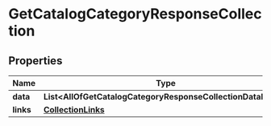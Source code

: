 # GetCatalogCategoryResponseCollection

## Properties
Name | Type | Description | Notes
------------ | ------------- | ------------- | -------------
**data** | **List&lt;AllOfGetCatalogCategoryResponseCollectionDataItems&gt;** |  | 
**links** | [**CollectionLinks**](CollectionLinks.md) |  |  [optional]
